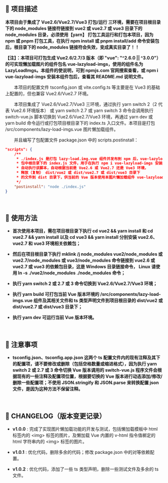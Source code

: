## **🚀 项目描述**

**本项目由于集成了 Vue2.6/Vue2.7/Vue3 打包/运行 三环境，需要在项目根目录下的 node_modules 链接符链接到 vue2 或 vue2.7 或 vue3 目录下的 node_modules 目录，必须使用【yarn】 打包工具运行和打包本项目，因为 npm 或 pnpm 打包工具，在执行 npm install 或 pnpm install/add 命令安装包后，根目录下的 node_modules 链接符会失效，变成真实目录了！！**

**【注】：本项目可打包生成 Vue2.6/2.7/3 版本（即 "vue": "^2.6.0 || ^3.0.0"）的可实现懒加载图片的组件包名 vue-lazyload-imgs，使用的组件名为 LazyLoadImgs。本组件的使说明，可到 npmjs.com 官网搜索查看，或 npm i vue-lazyload-imgs 安装本组件包后，查看其 README.md 说明文件。**

&emsp;&emsp;本项目的配置文件 tsconfig.json 或 vite.config.ts 等主要是在 Vue3 的基础上配置的，但也兼容 Vue2.6/Vue2.7 环境。

&emsp;&emsp;本项目集成了 Vue2.6/Vue2.7/Vue3 三环境，通过执行 yarn switch 2（2 代表 Vue2.6 环境版本） 或 yarn switch 2.7 或 yarn switch 3 命令会调用执行 switch-vue.js 脚本切换到 Vue2.6/Vue2.7/Vue3 环境，再通过 yarn dev 或 yarn build 命令运行或打包项目根目录下的 index.ts 入口文件。本项目是打包 /src/components/lazy-load-imgs.vue 图片懒加载组件。

&emsp;&emsp;并且编写了包配置文件 package.json 中的 scripts.postinstall：
```json
"scripts": {
    /**
     * ./index.js 是打包 lazy-load.img.vue 组件并发布到 npm 后，vue-lazyload-imgs
     * 包中根目录下的 index.js 文件，用于在执行 npm i vue-lazyload-imgs 安装本组件包后，
     * 自动执行该脚本，自动根据当前是 Vue2.6 或 Vue2.7 还是 Vue3 环境，
     * 释放（复制） dist/vue2 或 dist/vue2.7 或 dist/vue3 目录下
     * 的文件到 dist 目录下，供当前的 Vue 版本使用本图片懒加载组件 vue-lazyload-imgs。
     */
    "postinstall": "node ./index.js"
}
```


<br/>

## **🚀 使用方法**

- **首次使用本项目，需在项目根目录下执行 cd vue2 && yarn install 和 cd vue2.7 && yarn install 以及 cd vue3 && yarn install 分别安装 vue2.6、vue2.7 和 vue3 环境相关依赖包；**

- **然后在项目根目录下执行 mklink /j node_modules vue2/node_modules 或 vue2.7/node_modules 或 vue3/node_modules 命令链接到 vue2.6 或 vue2.7 或 vue3 的依赖包目录，这是 Windows 目录链接命令， Linux 请使用 ln -s ./vue2/node_modules ./node_modules 命令；**

- **执行 yarn switch 2 或 2.7 或 3 命令切换到 Vue2.6/Vue2.7/Vue3 环境；**

- **执行 yarn build 可打包当前 Vue 版本环境的 /src/components/lazy-load-imgs.vue 组件及其相关文件和 ts 类型声明文件到项目根目录的 dist/vue2 或 dist/vue2.7 或 dist/vue3 目录下；**

- **执行 yarn dev 可运行当前 Vue 版本环境。**


<br/>

## **🚀 注意事项**

- **tsconfig.json、tsconfig.app.json 这两个 ts 配置文件内的现有注释及其下的配置项，请不要修改或删除（包括空格数量或缩进格式），因为执行 yarn switch 2 或 2.7 或 3 命令切换 Vue 版本调用的 switch-vue.js 程序文件会根据现有的一些注释及配置项位置，根据要切换的 Vue 版本进行动态添加/修改/删除一些配置项；不使用 JSON.stringify 和 JSON.parse 来转换配置 json 文件，是因为这种方法不保留注释。**


<br/>

## **🚀 CHANGELOG（版本变更记录）**
- **v1.0.0** : 完成了实现图片懒加载功能的开发与测试，包括懒加载模板中 html 标签内的 \<img\> 标签的图片，及懒加载 Vue 内置的 v-html 指令值梆定的 html 字符串内的 \<img\> 标签的图片。

- **v1.0.1** : 优化代码，删除多余的代码；修改 package.json 中的对等依赖配置。

- **v1.0.2** : 优化代码，添加了一些 ts 类型声明，删除一些测试文件及多余的 ts 文件。
